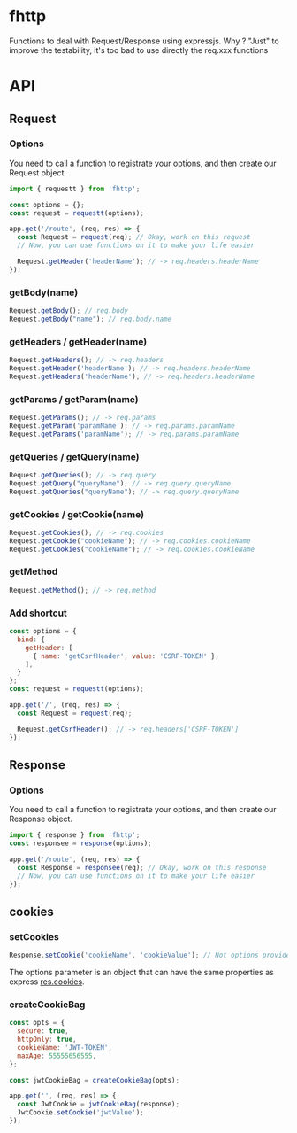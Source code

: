 # fhttp
Functions to deal with Request/Response using expressjs.
Why ? "Just" to improve the testability, it's too bad to use directly the req.xxx functions


# API

## Request
### Options
You need to call a function to registrate your options, and then create our Request object.
```js
import { requestt } from 'fhttp';

const options = {};
const request = requestt(options);

app.get('/route', (req, res) => {
  const Request = request(req); // Okay, work on this request
  // Now, you can use functions on it to make your life easier

  Request.getHeader('headerName'); // -> req.headers.headerName
});
```

### getBody(name)
```js
Request.getBody(); // req.body
Request.getBody("name"); // req.body.name
```

### getHeaders / getHeader(name)
```js
Request.getHeaders(); // -> req.headers
Request.getHeader('headerName'); // -> req.headers.headerName
Request.getHeaders('headerName'); // -> req.headers.headerName
```

### getParams / getParam(name)
```js
Request.getParams(); // -> req.params
Request.getParam('paramName'); // -> req.params.paramName
Request.getParams('paramName'); // -> req.params.paramName
```

### getQueries / getQuery(name)
```js
Request.getQueries(); // -> req.query
Request.getQuery("queryName"); // -> req.query.queryName
Request.getQueries("queryName"); // -> req.query.queryName
```

### getCookies / getCookie(name)
```js
Request.getCookies(); // -> req.cookies
Request.getCookie("cookieName"); // -> req.cookies.cookieName
Request.getCookies("cookieName"); // -> req.cookies.cookieName
```

### getMethod
```js
Request.getMethod(); // -> req.method
```

### Add shortcut
```js
const options = {
  bind: {
    getHeader: [
      { name: 'getCsrfHeader', value: 'CSRF-TOKEN' },
    ],
  }
};
const request = requestt(options);

app.get('/', (req, res) => {
  const Request = request(req);

  Request.getCsrfHeader(); // -> req.headers['CSRF-TOKEN']
});
```

## Response
### Options
You need to call a function to registrate your options, and then create our Response object.
```js
import { response } from 'fhttp';
const responsee = response(options);

app.get('/route', (req, res) => {
  const Response = responsee(req); // Okay, work on this response
  // Now, you can use functions on it to make your life easier
});
```

## cookies

### setCookies
```js
Response.setCookie('cookieName', 'cookieValue'); // Not options provided, defaults options will be applied.
```
The options parameter is an object that can have the same properties as express [res.cookies](http://expressjs.com/fr/api.html#res.cookie).

### createCookieBag
```js
const opts = {
  secure: true,
  httpOnly: true,
  cookieName: 'JWT-TOKEN',
  maxAge: 55555656555,
};

const jwtCookieBag = createCookieBag(opts);

app.get('', (req, res) => {
  const JwtCookie = jwtCookieBag(response);
  JwtCookie.setCookie('jwtValue');
});
```
